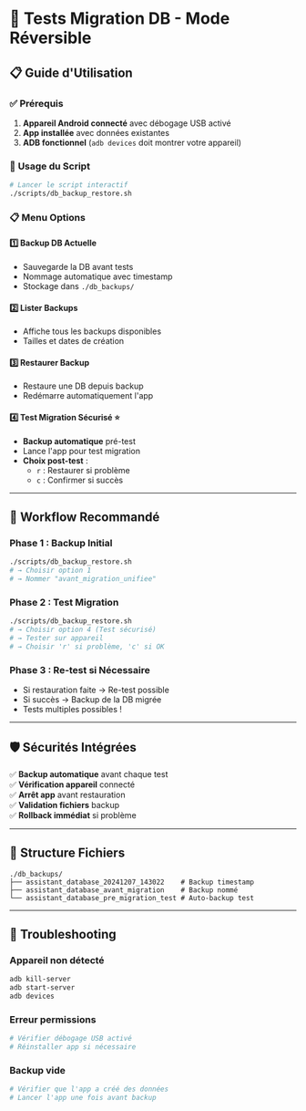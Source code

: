 # 🔄 Tests Migration DB - Mode Réversible

## 📋 Guide d'Utilisation

### ✅ **Prérequis**
1. **Appareil Android connecté** avec débogage USB activé
2. **App installée** avec données existantes
3. **ADB fonctionnel** (`adb devices` doit montrer votre appareil)

### 🚀 **Usage du Script**

```bash
# Lancer le script interactif
./scripts/db_backup_restore.sh
```

### 📋 **Menu Options**

#### **1️⃣ Backup DB Actuelle**
- Sauvegarde la DB avant tests
- Nommage automatique avec timestamp
- Stockage dans `./db_backups/`

#### **2️⃣ Lister Backups**
- Affiche tous les backups disponibles
- Tailles et dates de création

#### **3️⃣ Restaurer Backup**  
- Restaure une DB depuis backup
- Redémarre automatiquement l'app

#### **4️⃣ Test Migration Sécurisé** ⭐
- **Backup automatique** pré-test
- Lance l'app pour test migration
- **Choix post-test** :
  - `r` : Restaurer si problème
  - `c` : Confirmer si succès

---

## 🎯 **Workflow Recommandé**

### **Phase 1 : Backup Initial**
```bash
./scripts/db_backup_restore.sh
# → Choisir option 1
# → Nommer "avant_migration_unifiee" 
```

### **Phase 2 : Test Migration**
```bash
./scripts/db_backup_restore.sh  
# → Choisir option 4 (Test sécurisé)
# → Tester sur appareil
# → Choisir 'r' si problème, 'c' si OK
```

### **Phase 3 : Re-test si Nécessaire**
- Si restauration faite → Re-test possible
- Si succès → Backup de la DB migrée
- Tests multiples possibles !

---

## 🛡️ **Sécurités Intégrées**

✅ **Backup automatique** avant chaque test  
✅ **Vérification appareil** connecté  
✅ **Arrêt app** avant restauration  
✅ **Validation fichiers** backup  
✅ **Rollback immédiat** si problème  

---

## 📁 **Structure Fichiers**

```
./db_backups/
├── assistant_database_20241207_143022    # Backup timestamp
├── assistant_database_avant_migration    # Backup nommé  
└── assistant_database_pre_migration_test # Auto-backup test
```

---

## 🔧 **Troubleshooting**

### **Appareil non détecté**
```bash
adb kill-server
adb start-server  
adb devices
```

### **Erreur permissions**
```bash
# Vérifier débogage USB activé
# Réinstaller app si nécessaire
```

### **Backup vide**
```bash
# Vérifier que l'app a créé des données
# Lancer l'app une fois avant backup
```